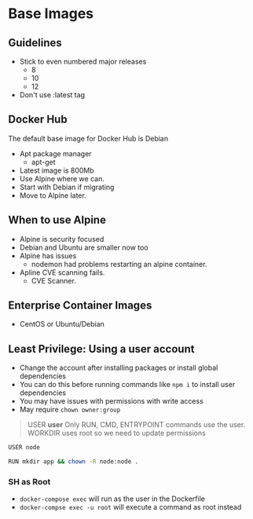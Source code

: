 # Base Images

## Guidelines
- Stick to even numbered major releases
  - 8
  - 10
  - 12
- Don't use :latest tag

## Docker Hub
The default base image for Docker Hub is Debian

- Apt package manager
  - apt-get
- Latest image is 800Mb
- Use Alpine where we can.
- Start with Debian if migrating
- Move to Alpine later.

## When to use Alpine

- Alpine is security focused
- Debian and Ubuntu are smaller now too
- Alpine has issues
  - nodemon had problems restarting an alpine container.
- Apline CVE scanning fails.
  - CVE Scanner.

## Enterprise Container Images

- CentOS or Ubuntu/Debian

## Least Privilege: Using a user account

- Change the account after installing packages or install global dependencies
- You can do this before running commands like `npm i` to install user dependencies
- You may have issues with permissions with write access
- May require `chown owner:group`

> USER **user**
> Only RUN, CMD, ENTRYPOINT commands use the user.
> WORKDIR uses root so we need to update permissions

```bash
USER node

RUN mkdir app && chown -R node:node .
```

### SH as Root

- `docker-compose exec` will run as the user in the Dockerfile
- `docker-compse exec -u root` will execute a command as root instead 
